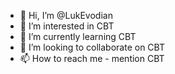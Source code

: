 - 👋 Hi, I’m @LukEvodian
- 👀 I’m interested in CBT
- 🌱 I’m currently learning CBT
- 💞️ I’m looking to collaborate on CBT
- 📫 How to reach me - mention CBT

<!---
LukEvodian/LukEvodian is a ✨ special ✨ repository because its `README.md` (this file) appears on your GitHub profile.
You can click the Preview link to take a look at your changes.
--->
